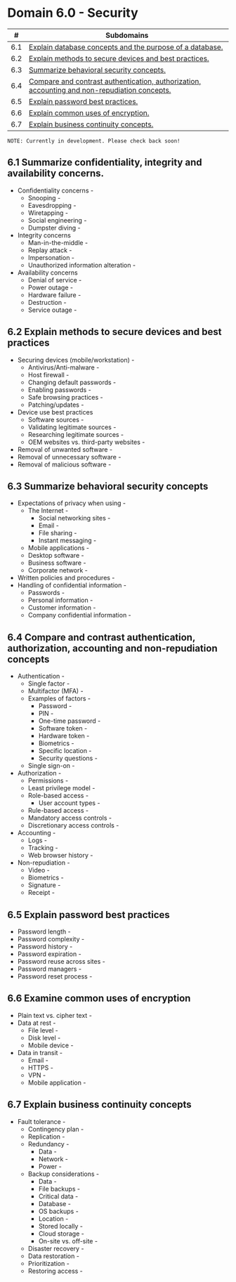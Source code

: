 # Domain 6.0 - Security

| # | Subdomains   | 
|---|---|
|6.1 | [Explain database concepts and the purpose of a database.](https://github.com/erich-tech/ITF_Plus/blob/main/Domain_6-Security#61-summarize-confidentiality-integrity-and-availability-concerns) |
|6.2 | [Explain methods to secure devices and best practices.](https://github.com/erich-tech/ITF_Plus/blob/main/Domain_6-Security#62-explain-methods-to-secure-devices-and-best-practices) |
|6.3 | [Summarize behavioral security concepts.](https://github.com/erich-tech/ITF_Plus/blob/main/Domain_6-Security#63-summarize-behavioral-security-concepts) |
|6.4 | [Compare and contrast authentication, authorization, accounting and non-repudiation concepts.](https://github.com/erich-tech/ITF_Plus/blob/main/Domain_6-Security#64-compare-and-contrast-authentication-authorization-accounting-and-non-repudiation-concepts) |
|6.5 | [Explain password best practices.](https://github.com/erich-tech/ITF_Plus/blob/main/Domain_6-Security#65-explain-password-best-practices) |
|6.6 | [Explain common uses of encryption.](https://github.com/erich-tech/ITF_Plus/blob/main/Domain_6-Security#66-examine-common-uses-of-encryption) |
|6.7 | [Explain business continuity concepts.](https://github.com/erich-tech/ITF_Plus/blob/main/Domain_6-Security#67-explain-business-continuity-concepts) |


```
NOTE: Currently in development. Please check back soon! 
```
## 6.1 Summarize confidentiality, integrity and availability concerns.
* Confidentiality concerns - 
	* Snooping - 
	* Eavesdropping - 
	* Wiretapping - 
	* Social engineering - 
	* Dumpster diving - 
* Integrity concerns
	* Man-in-the-middle - 
	* Replay attack - 
	* Impersonation - 
	* Unauthorized information alteration - 
* Availability concerns
	* Denial of service - 
	* Power outage - 
	* Hardware failure - 
	* Destruction - 
	* Service outage - 
## 6.2 Explain methods to secure devices and best practices
* Securing devices (mobile/workstation) -
	* Antivirus/Anti-malware - 
	* Host firewall - 
	* Changing default passwords - 
	* Enabling passwords - 
	* Safe browsing practices - 
	* Patching/updates - 
* Device use best practices
	* Software sources - 
	* Validating legitimate sources - 
	* Researching legitimate sources - 
	* OEM websites vs. third-party websites - 
* Removal of unwanted software -
* Removal of unnecessary software - 
* Removal of malicious software - 
## 6.3 Summarize behavioral security concepts
* Expectations of privacy when using - 
	* The Internet - 
		* Social networking sites - 
		* Email - 
		* File sharing - 
		* Instant messaging - 
	* Mobile applications - 
	* Desktop software - 
	* Business software - 
	* Corporate network -
* Written policies and procedures - 
* Handling of confidential information - 
	* Passwords - 
	* Personal information - 
	* Customer information - 
	* Company confidential information - 
## 6.4 Compare and contrast authentication, authorization, accounting and non-repudiation concepts
* Authentication - 
	* Single factor - 
	* Multifactor (MFA) - 
	* Examples of factors - 
		* Password - 
		* PIN - 
		* One-time password - 
		* Software token - 
		* Hardware token - 
		* Biometrics - 
		* Specific location - 
		* Security questions - 
	* Single sign-on -
* Authorization - 
	* Permissions - 
	* Least privilege model - 
	* Role-based access - 
		* User account types - 
	* Rule-based access - 
	* Mandatory access controls - 
	* Discretionary access controls - 
* Accounting - 
	* Logs - 
	* Tracking - 
	* Web browser history - 
* Non-repudiation - 
	* Video - 
	* Biometrics - 
	* Signature - 
	* Receipt - 
## 6.5 Explain password best practices
* Password length - 
* Password complexity - 
* Password history - 
* Password expiration - 
* Password reuse across sites - 
* Password managers - 
* Password reset process - 
## 6.6 Examine common uses of encryption
* Plain text vs. cipher text - 
* Data at rest - 
	* File level - 
	* Disk level - 
	* Mobile device - 
* Data in transit - 
	* Email - 
	* HTTPS - 
	* VPN - 
	* Mobile application - 
## 6.7 Explain business continuity concepts
* Fault tolerance - 
	* Contingency plan - 
	* Replication - 
	* Redundancy - 
		* Data - 
		* Network - 
		* Power - 
	* Backup considerations - 
		* Data - 
		* File backups - 
		* Critical data - 
		* Database - 
		* OS backups - 
		* Location - 
		* Stored locally - 
		* Cloud storage - 
		* On-site vs. off-site - 
	* Disaster recovery - 
	* Data restoration - 
	* Prioritization - 
	* Restoring access - 

